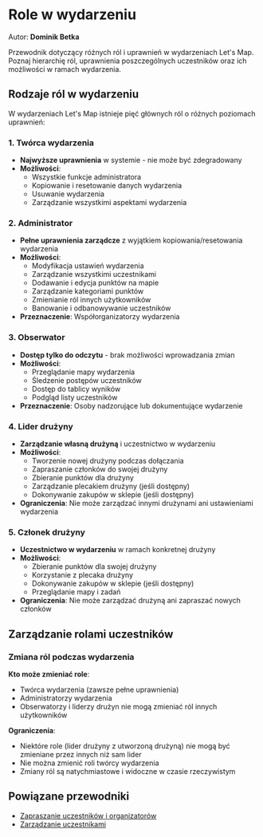 # Role w wydarzeniu
Autor: **Dominik Betka**

Przewodnik dotyczący różnych ról i uprawnień w wydarzeniach Let's Map. Poznaj hierarchię ról, uprawnienia poszczególnych uczestników oraz ich możliwości w ramach wydarzenia.

## Rodzaje ról w wydarzeniu

W wydarzeniach Let's Map istnieje pięć głównych ról o różnych poziomach uprawnień:

### 1. Twórca wydarzenia
- **Najwyższe uprawnienia** w systemie - nie może być zdegradowany
- **Możliwości**:
  - Wszystkie funkcje administratora
  - Kopiowanie i resetowanie danych wydarzenia
  - Usuwanie wydarzenia
  - Zarządzanie wszystkimi aspektami wydarzenia

### 2. Administrator
- **Pełne uprawnienia zarządcze** z wyjątkiem kopiowania/resetowania wydarzenia
- **Możliwości**:
  - Modyfikacja ustawień wydarzenia
  - Zarządzanie wszystkimi uczestnikami
  - Dodawanie i edycja punktów na mapie
  - Zarządzanie kategoriami punktów
  - Zmienianie ról innych użytkowników
  - Banowanie i odbanowywanie uczestników
- **Przeznaczenie**: Współorganizatorzy wydarzenia

### 3. Obserwator
- **Dostęp tylko do odczytu** - brak możliwości wprowadzania zmian
- **Możliwości**:
    - Przeglądanie mapy wydarzenia
    - Śledzenie postępów uczestników
    - Dostęp do tablicy wyników
    - Podgląd listy uczestników
- **Przeznaczenie**: Osoby nadzorujące lub dokumentujące wydarzenie

### 4. Lider drużyny
- **Zarządzanie własną drużyną** i uczestnictwo w wydarzeniu
- **Możliwości**:
  - Tworzenie nowej drużyny podczas dołączania
  - Zapraszanie członków do swojej drużyny
  - Zbieranie punktów dla drużyny
  - Zarządzanie plecakiem drużyny (jeśli dostępny)
  - Dokonywanie zakupów w sklepie (jeśli dostępny)
- **Ograniczenia**: Nie może zarządzać innymi drużynami ani ustawieniami wydarzenia

### 5. Członek drużyny
- **Uczestnictwo w wydarzeniu** w ramach konkretnej drużyny
- **Możliwości**:
  - Zbieranie punktów dla swojej drużyny
  - Korzystanie z plecaka drużyny
  - Dokonywanie zakupów w sklepie (jeśli dostępny)
  - Przeglądanie mapy i zadań
- **Ograniczenia**: Nie może zarządzać drużyną ani zapraszać nowych członków

## Zarządzanie rolami uczestników

### Zmiana ról podczas wydarzenia

**Kto może zmieniać role**:
- Twórca wydarzenia (zawsze pełne uprawnienia)
- Administratorzy wydarzenia
- Obserwatorzy i liderzy drużyn nie mogą zmieniać ról innych użytkowników

**Ograniczenia**:
- Niektóre role (lider drużyny z utworzoną drużyną) nie mogą być zmieniane przez innych niż sam lider
- Nie można zmienić roli twórcy wydarzenia
- Zmiany ról są natychmiastowe i widoczne w czasie rzeczywistym

## Powiązane przewodniki

- [Zapraszanie uczestników i organizatorów](event-management/inviting-participants-organizers.md)
- [Zarządzanie uczestnikami](event-management/managing-participants.md)
